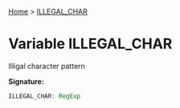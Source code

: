 [Home](../index.md) &gt; [ILLEGAL\_CHAR](./illegal_char.md)

# Variable ILLEGAL\_CHAR

Illigal character pattern

<b>Signature:</b>

```typescript
ILLEGAL_CHAR: RegExp
```
